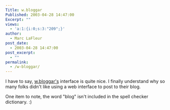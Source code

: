 ```yaml
---
Title: w.bloggar
Published: 2003-04-28 14:47:00
Excerpt: ""
views:
  - 'a:1:{i:0;s:3:"209";}'
author:
  - Marc LaFleur
post_date:
  - 2003-04-28 14:47:00
post_excerpt:
  - ""
permalink:
  - /w-bloggar/
---
```

I have to say, <a href="http://massivescale.blob.core.windows.net/blogmedia/2003/04/wbloggar.com" target="_blank">w.bloggar's</a> interface is quite nice. I finally understand why so many folks didn't like using a web interface to post to their blog.

One item to note, the word "blog" isn't included in the spell checker dictionary. :)